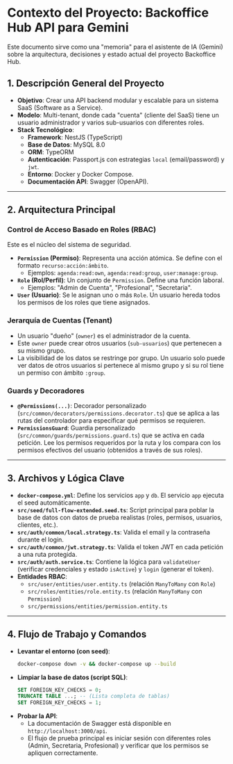 # Contexto del Proyecto: Backoffice Hub API para Gemini

Este documento sirve como una "memoria" para el asistente de IA (Gemini) sobre la arquitectura, decisiones y estado actual del proyecto Backoffice Hub.

## 1. Descripción General del Proyecto

-   **Objetivo**: Crear una API backend modular y escalable para un sistema SaaS (Software as a Service).
-   **Modelo**: Multi-tenant, donde cada "cuenta" (cliente del SaaS) tiene un usuario administrador y varios sub-usuarios con diferentes roles.
-   **Stack Tecnológico**:
    -   **Framework**: NestJS (TypeScript)
    -   **Base de Datos**: MySQL 8.0
    -   **ORM**: TypeORM
    -   **Autenticación**: Passport.js con estrategias `local` (email/password) y `jwt`.
    -   **Entorno**: Docker y Docker Compose.
    -   **Documentación API**: Swagger (OpenAPI).

---

## 2. Arquitectura Principal

### Control de Acceso Basado en Roles (RBAC)

Este es el núcleo del sistema de seguridad.
-   **`Permission` (Permiso)**: Representa una acción atómica. Se define con el formato `recurso:acción:ámbito`.
    -   Ejemplos: `agenda:read:own`, `agenda:read:group`, `user:manage:group`.
-   **`Role` (Rol/Perfil)**: Un conjunto de `Permission`. Define una función laboral.
    -   Ejemplos: "Admin de Cuenta", "Profesional", "Secretaria".
-   **`User` (Usuario)**: Se le asignan uno o más `Role`. Un usuario hereda todos los permisos de los roles que tiene asignados.

### Jerarquía de Cuentas (Tenant)

-   Un usuario "dueño" (`owner`) es el administrador de la cuenta.
-   Este `owner` puede crear otros usuarios (`sub-usuarios`) que pertenecen a su mismo grupo.
-   La visibilidad de los datos se restringe por grupo. Un usuario solo puede ver datos de otros usuarios si pertenece al mismo grupo y si su rol tiene un permiso con ámbito `:group`.

### Guards y Decoradores

-   **`@Permissions(...)`**: Decorador personalizado (`src/common/decorators/permissions.decorator.ts`) que se aplica a las rutas del controlador para especificar qué permisos se requieren.
-   **`PermissionsGuard`**: Guardia personalizado (`src/common/guards/permissions.guard.ts`) que se activa en cada petición. Lee los permisos requeridos por la ruta y los compara con los permisos efectivos del usuario (obtenidos a través de sus roles).

---

## 3. Archivos y Lógica Clave

-   **`docker-compose.yml`**: Define los servicios `app` y `db`. El servicio `app` ejecuta el seed automáticamente.
-   **`src/seed/full-flow-extended.seed.ts`**: Script principal para poblar la base de datos con datos de prueba realistas (roles, permisos, usuarios, clientes, etc.).
-   **`src/auth/common/local.strategy.ts`**: Valida el email y la contraseña durante el login.
-   **`src/auth/common/jwt.strategy.ts`**: Valida el token JWT en cada petición a una ruta protegida.
-   **`src/auth/auth.service.ts`**: Contiene la lógica para `validateUser` (verificar credenciales y estado `isActive`) y `login` (generar el token).
-   **Entidades RBAC**:
    -   `src/user/entities/user.entity.ts` (relación `ManyToMany` con `Role`)
    -   `src/roles/entities/role.entity.ts` (relación `ManyToMany` con `Permission`)
    -   `src/permissions/entities/permission.entity.ts`

---

## 4. Flujo de Trabajo y Comandos

-   **Levantar el entorno (con seed)**:
    ```bash
    docker-compose down -v && docker-compose up --build
    ```
-   **Limpiar la base de datos (script SQL)**:
    ```sql
    SET FOREIGN_KEY_CHECKS = 0;
    TRUNCATE TABLE ...; -- (Lista completa de tablas)
    SET FOREIGN_KEY_CHECKS = 1;
    ```
-   **Probar la API**:
    -   La documentación de Swagger está disponible en `http://localhost:3000/api`.
    -   El flujo de prueba principal es iniciar sesión con diferentes roles (Admin, Secretaria, Profesional) y verificar que los permisos se apliquen correctamente.